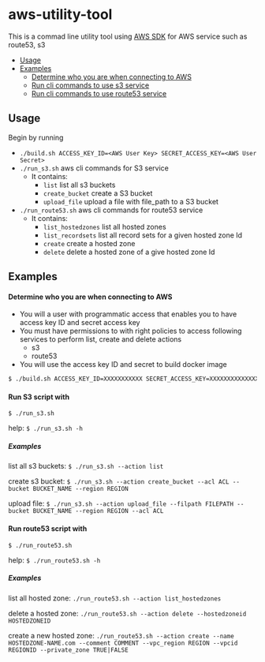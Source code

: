 # aws-utility-tool

This is a commad line utility tool using [AWS SDK](https://aws.amazon.com/sdk-for-python/) for AWS service such as 
route53, s3 

<!-- TOC -->

- [Usage](#usage)
- [Examples](#examples)
    - [Determine who you are when connecting to AWS](#determine-who-you-are-when-connecting-to-aws)
    - [Run cli commands to use s3 service](#run-s3-script-with)
    - [Run cli commands to use route53 service](#run-route53-script-with)

<!-- /TOC -->

## Usage

Begin by running 
*   `./build.sh ACCESS_KEY_ID=<AWS User Key> SECRET_ACCESS_KEY=<AWS User Secret>`
*   `./run_s3.sh` aws cli commands for S3 service 
    * It contains:
        * `list` list all s3 buckets
        * `create_bucket` create a S3 bucket
        * `upload_file` upload a file with file_path to a S3 bucket
*   `./run_route53.sh` aws cli commands for route53 service 
    * It contains:
        * `list_hostedzones` list all hosted zones
        * `list_recordsets` list all record sets for a given hosted zone Id
        * `create` create a hosted zone
        * `delete` delete a hosted zone of a give hosted zone Id
        
## Examples

#### Determine who you are when connecting to AWS

* You will a user with programmatic access that enables you to have access key ID and secret access key
* You must have permissions to with right policies to access following services to perform list, create and delete actions
    * s3
    * route53
* You will use the access key ID and secret to build docker image 
```bash
$ ./build.sh ACCESS_KEY_ID=XXXXXXXXXXX SECRET_ACCESS_KEY=XXXXXXXXXXXXXXXX
```

#### Run S3 script with 
`$ ./run_s3.sh`

help: 
`$ ./run_s3.sh -h`

##### Examples 
list all s3 buckets:
`$ ./run_s3.sh --action list`

create s3 bucket:
`$ ./run_s3.sh --action create_bucket --acl ACL --bucket BUCKET_NAME --region REGION`

upload file: 
`$ ./run_s3.sh --action upload_file --filpath FILEPATH --bucket BUCKET_NAME --region REGION --acl ACL`


#### Run route53 script with 
`$ ./run_route53.sh`

help: 
`$ ./run_route53.sh -h`

##### Examples 

list all hosted zone: 
`./run_route53.sh --action list_hostedzones`

delete a hosted zone:
`./run_route53.sh --action delete --hostedzoneid HOSTEDZONEID`

create a new hosted zone:
`./run_route53.sh --action create --name HOSTEDZONE-NAME.com --comment COMMENT --vpc_region REGION --vpcid REGIONID --private_zone TRUE|FALSE`
